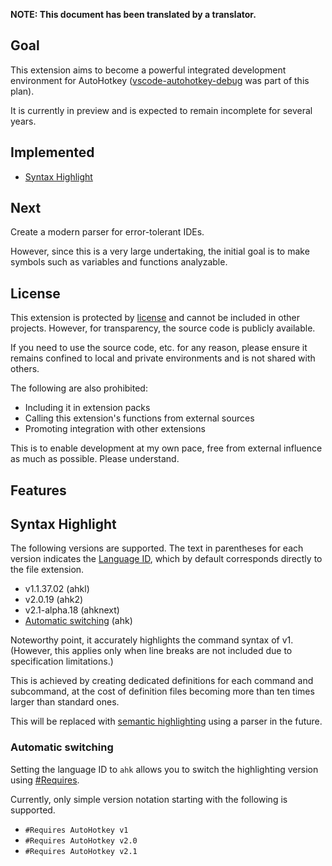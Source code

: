 **NOTE: This document has been translated by a translator.**

**Goal**
------------------------------

This extension aims to become a powerful integrated development environment for AutoHotkey ([vscode-autohotkey-debug](https://github.com/zero-plusplus/vscode-autohotkey-debug) was part of this plan).

It is currently in preview and is expected to remain incomplete for several years.

**Implemented**
------------------------------

* [Syntax Highlight](#syntax-highlight)

**Next**
------------------------------

Create a modern parser for error-tolerant IDEs.

However, since this is a very large undertaking, the initial goal is to make symbols such as variables and functions analyzable.

**License**
------------------------------

This extension is protected by [license](https://github.com/zero-plusplus/autohotkey-devtools?tab=readme-ov-file#about-license) and cannot be included in other projects. However, for transparency, the source code is publicly available.

If you need to use the source code, etc. for any reason, please ensure it remains confined to local and private environments and is not shared with others.

The following are also prohibited:

* Including it in extension packs
* Calling this extension's functions from external sources
* Promoting integration with other extensions

This is to enable development at my own pace, free from external influence as much as possible. Please understand.

**Features**
------------------------------

## Syntax Highlight

The following versions are supported. The text in parentheses for each version indicates the [Language ID](https://code.visualstudio.com/docs/languages/identifiers), which by default corresponds directly to the file extension.

* v1.1.37.02 (ahkl)
* v2.0.19 (ahk2)
* v2.1-alpha.18 (ahknext)
* [Automatic switching](#automatic-switching) (ahk)

Noteworthy point, it accurately highlights the command syntax of v1. (However, this applies only when line breaks are not included due to specification limitations.)

This is achieved by creating dedicated definitions for each command and subcommand, at the cost of definition files becoming more than ten times larger than standard ones.

This will be replaced with [semantic highlighting](https://code.visualstudio.com/api/language-extensions/semantic-highlight-guide) using a parser in the future.

### Automatic switching

Setting the language ID to `ahk` allows you to switch the highlighting version using [#Requires](https://www.autohotkey.com/docs/v2/lib/_Requires.htm).

Currently, only simple version notation starting with the following is supported.

* `#Requires AutoHotkey v1`
* `#Requires AutoHotkey v2.0`
* `#Requires AutoHotkey v2.1`